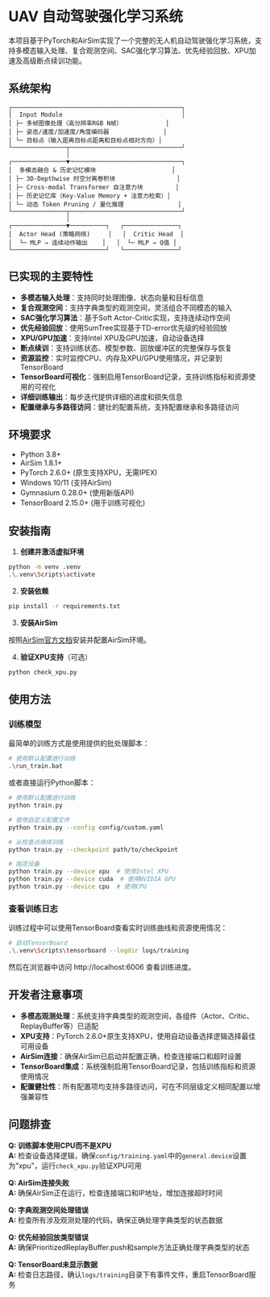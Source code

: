 # UAV 自动驾驶强化学习系统

本项目基于PyTorch和AirSim实现了一个完整的无人机自动驾驶强化学习系统，支持多模态输入处理、复合观测空间、SAC强化学习算法、优先经验回放、XPU加速及高级断点续训功能。

## 系统架构

```
┌───────────────────────────────────────────────┐  
│  Input Module                                 │  
│ ├─ 多帧图像处理（高分辨率RGB N帧）            │  
│ ├─ 姿态/速度/加速度/角度编码器               │  
│ └─ 目标点（输入距离目标点距离和目标点相对方向）│  
└───────────────┬───────────────────────────────┘  
                │  
┌───────────────▼───────────────────────────────┐  
│  多模态融合 & 历史记忆模块                     │  
│ ├─ 3D-Depthwise 时空分离卷积块                 │  
│ ├─ Cross-modal Transformer 自注意力块         │  
│ ├─ 历史记忆库（Key-Value Memory + 注意力检索）│  
│ └─ 动态 Token Pruning / 量化推理               │  
└───────────────┬───────────────────────────────┘  
                │  
┌───────────────▼──────────┐   ┌───────────────┐  
│  Actor Head (策略网络)     │   │  Critic Head  │  
│  └─ MLP → 连续动作输出    │   │  └─ MLP → Q值 │  
└──────────────────────────┘   └───────────────┘  
```

## 已实现的主要特性

- **多模态输入处理**：支持同时处理图像、状态向量和目标信息
- **复合观测空间**：支持字典类型的观测空间，灵活组合不同模态的输入
- **SAC强化学习算法**：基于Soft Actor-Critic实现，支持连续动作空间
- **优先经验回放**：使用SumTree实现基于TD-error优先级的经验回放
- **XPU/GPU加速**：支持Intel XPU及GPU加速，自动设备选择
- **断点续训**：支持训练状态、模型参数、回放缓冲区的完整保存与恢复
- **资源监控**：实时监控CPU、内存及XPU/GPU使用情况，并记录到TensorBoard
- **TensorBoard可视化**：强制启用TensorBoard记录，支持训练指标和资源使用的可视化
- **详细训练输出**：每步迭代提供详细的进度和损失信息
- **配置继承与多路径访问**：健壮的配置系统，支持配置继承和多路径访问

## 环境要求

- Python 3.8+
- AirSim 1.8.1+
- PyTorch 2.6.0+ (原生支持XPU，无需IPEX)
- Windows 10/11 (支持AirSim)
- Gymnasium 0.28.0+ (使用新版API)
- TensorBoard 2.15.0+ (用于训练可视化)

## 安装指南

1. **创建并激活虚拟环境**

```bash
python -m venv .venv
.\.venv\Scripts\activate
```

2. **安装依赖**

```bash
pip install -r requirements.txt
```

3. **安装AirSim**

按照[AirSim官方文档](https://microsoft.github.io/AirSim/build_windows/)安装并配置AirSim环境。

4. **验证XPU支持**（可选）

```bash
python check_xpu.py
```

## 使用方法

### 训练模型

最简单的训练方式是使用提供的批处理脚本：

```bash
# 使用默认配置进行训练
.\run_train.bat
```

或者直接运行Python脚本：

```bash
# 使用默认配置进行训练
python train.py

# 使用自定义配置文件
python train.py --config config/custom.yaml

# 从检查点继续训练
python train.py --checkpoint path/to/checkpoint

# 指定设备
python train.py --device xpu  # 使用Intel XPU
python train.py --device cuda  # 使用NVIDIA GPU
python train.py --device cpu  # 使用CPU
```

### 查看训练日志

训练过程中可以使用TensorBoard查看实时训练曲线和资源使用情况：

```bash
# 启动TensorBoard
.\.venv\Scripts\tensorboard --logdir logs/training
```

然后在浏览器中访问 http://localhost:6006 查看训练进度。

## 开发者注意事项

- **多模态观测处理**：系统支持字典类型的观测空间，各组件（Actor、Critic、ReplayBuffer等）已适配
- **XPU支持**：PyTorch 2.6.0+原生支持XPU，使用自动设备选择逻辑选择最佳可用设备
- **AirSim连接**：确保AirSim已启动并配置正确，检查连接端口和超时设置
- **TensorBoard集成**：系统强制启用TensorBoard记录，包括训练指标和资源使用情况
- **配置健壮性**：所有配置项均支持多路径访问，可在不同层级定义相同配置以增强兼容性

## 问题排查

**Q: 训练脚本使用CPU而不是XPU**  
**A:** 检查设备选择逻辑，确保`config/training.yaml`中的`general.device`设置为"xpu"，运行`check_xpu.py`验证XPU可用

**Q: AirSim连接失败**  
**A:** 确保AirSim正在运行，检查连接端口和IP地址，增加连接超时时间

**Q: 字典观测空间处理错误**  
**A:** 检查所有涉及观测处理的代码，确保正确处理字典类型的状态数据

**Q: 优先经验回放类型错误**  
**A:** 确保PrioritizedReplayBuffer.push和sample方法正确处理字典类型的状态

**Q: TensorBoard未显示数据**  
**A:** 检查日志路径，确认`logs/training`目录下有事件文件，重启TensorBoard服务
